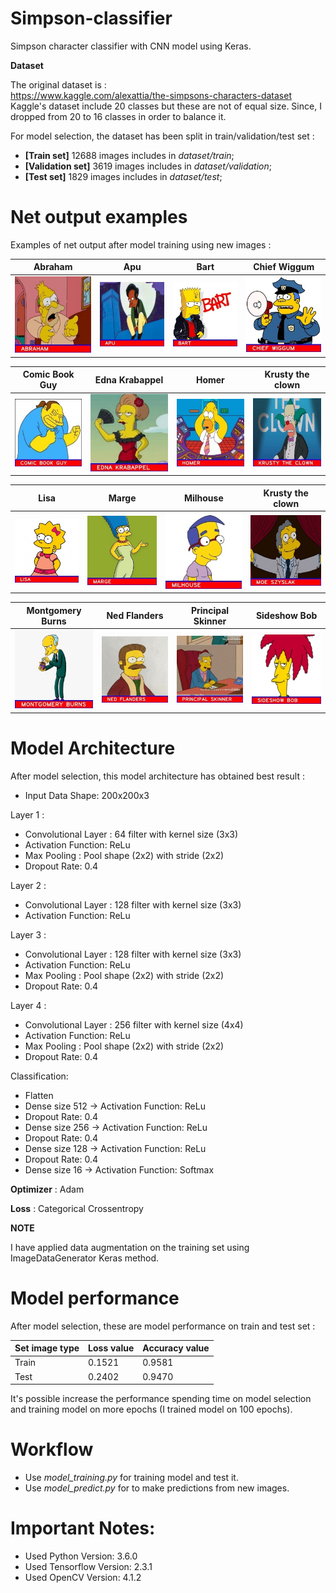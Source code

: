 # Simpson-classifier

Simpson character classifier with CNN model using Keras.

**Dataset**

The original dataset is : </br>
https://www.kaggle.com/alexattia/the-simpsons-characters-dataset </br>
Kaggle's dataset include 20 classes but these are not of equal size. Since, I dropped from 20 to 16 classes in order to balance it.

For model selection, the dataset has been split in train/validation/test set : 
* **[Train set]**      12688 images includes in *dataset/train*;
* **[Validation set]** 3619 images includes in *dataset/validation*;
* **[Test set]**       1829 images includes in *dataset/test*;

# Net output examples
Examples of net output after model training using new images :

| Abraham             |  Apu | Bart | Chief Wiggum |
:-------------------------:|:-------------------------: | :-------------------------: | :-------------------------: |
![](https://github.com/Dantekk/Simpson-classifier/blob/main/predictions_examples/Abraham.jpg)  |  ![](https://github.com/Dantekk/Simpson-classifier/blob/main/predictions_examples/Apu.jpg) |  ![](https://github.com/Dantekk/Simpson-classifier/blob/main/predictions_examples/Bart.jpg) |  ![](https://github.com/Dantekk/Simpson-classifier/blob/main/predictions_examples/Chief_Wiggum.jpg)

| Comic Book Guy             |  Edna Krabappel | Homer | Krusty the clown |
:-------------------------:|:-------------------------: | :-------------------------: | :-------------------------: |
![](https://github.com/Dantekk/Simpson-classifier/blob/main/predictions_examples/Comic%20Book%20Guy.jpg)  |  ![](https://github.com/Dantekk/Simpson-classifier/blob/main/predictions_examples/Edna%20Krabappel.jpg) |  ![](https://github.com/Dantekk/Simpson-classifier/blob/main/predictions_examples/Homer.jpg) |  ![](https://github.com/Dantekk/Simpson-classifier/blob/main/predictions_examples/Krusty%20the%20clown.jpg)

| Lisa             |  Marge | Milhouse | Krusty the clown |
:-------------------------:|:-------------------------: | :-------------------------: | :-------------------------: |
![](https://github.com/Dantekk/Simpson-classifier/blob/main/predictions_examples/Lisa.jpg)  |  ![](https://github.com/Dantekk/Simpson-classifier/blob/main/predictions_examples/Marge.jpg) |  ![](https://github.com/Dantekk/Simpson-classifier/blob/main/predictions_examples/Milhouse.jpg) |  ![](https://github.com/Dantekk/Simpson-classifier/blob/main/predictions_examples/Moe%20Szyslak.jpg)

| Montgomery Burns             |  Ned Flanders | Principal Skinner | Sideshow Bob |
:-------------------------:|:-------------------------: | :-------------------------: | :-------------------------: |
![](https://github.com/Dantekk/Simpson-classifier/blob/main/predictions_examples/Montgomery%20Burns.jpg)  |  ![](https://github.com/Dantekk/Simpson-classifier/blob/main/predictions_examples/Ned%20Flanders.jpg) |  ![](https://github.com/Dantekk/Simpson-classifier/blob/main/predictions_examples/Principal%20Skinner.jpg) |  ![](https://github.com/Dantekk/Simpson-classifier/blob/main/predictions_examples/Sideshow%20Bob.jpg)

# Model Architecture
After model selection, this model architecture has obtained best result :

* Input Data Shape: 200x200x3

Layer 1 :
* Convolutional Layer : 64 filter with kernel size (3x3)
* Activation Function: ReLu
* Max Pooling : Pool shape (2x2) with stride (2x2)
* Dropout Rate: 0.4

Layer 2 :
* Convolutional Layer : 128 filter with kernel size (3x3)
* Activation Function: ReLu

Layer 3 :
* Convolutional Layer : 128 filter with kernel size (3x3)
* Activation Function: ReLu
* Max Pooling : Pool shape (2x2) with stride (2x2)
* Dropout Rate: 0.4

Layer 4 :
* Convolutional Layer : 256 filter with kernel size (4x4)
* Activation Function: ReLu
* Max Pooling : Pool shape (2x2) with stride (2x2)
* Dropout Rate: 0.4

Classification:
* Flatten
* Dense size 512 -> Activation Function: ReLu
* Dropout Rate: 0.4
* Dense size 256 -> Activation Function: ReLu
* Dropout Rate: 0.4
* Dense size 128 -> Activation Function: ReLu
* Dropout Rate: 0.4
* Dense size 16 -> Activation Function: Softmax

**Optimizer** : Adam

**Loss** : Categorical Crossentropy

**NOTE**

I have applied data augmentation on the training set using ImageDataGenerator Keras method.

# Model performance

After model selection, these are model performance on train and test set : 

Set image type | Loss value | Accuracy value |
-------------- | ---------- | -------------- |
Train| 0.1521 | 0.9581 |
Test | 0.2402 | 0.9470 |

It's possible increase the performance spending time on model selection and training model on more epochs (I trained model on 100 epochs).

# Workflow
- Use *model_training.py* for training model and test it.
- Use *model_predict.py* for to make predictions from new images.

# Important Notes:
* Used Python Version: 3.6.0
* Used Tensorflow Version: 2.3.1
* Used OpenCV Version: 4.1.2
